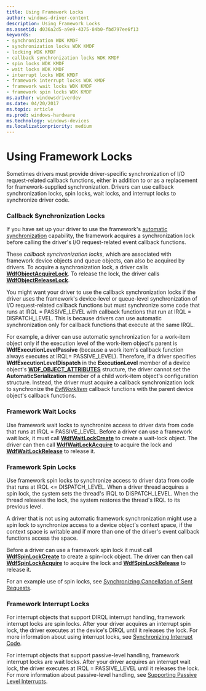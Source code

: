 ```yaml
---
title: Using Framework Locks
author: windows-driver-content
description: Using Framework Locks
ms.assetid: d036a2d5-a9e9-4375-84b0-fbd797ee6f13
keywords:
- synchronization WDK KMDF
- synchronization locks WDK KMDF
- locking WDK KMDF
- callback synchronization locks WDK KMDF
- spin locks WDK KMDF
- wait locks WDK KMDF
- interrupt locks WDK KMDF
- framework interrupt locks WDK KMDF
- framework wait locks WDK KMDF
- framework spin locks WDK KMDF
ms.author: windowsdriverdev
ms.date: 04/20/2017
ms.topic: article
ms.prod: windows-hardware
ms.technology: windows-devices
ms.localizationpriority: medium
---
```


# Using Framework Locks


Sometimes drivers must provide driver-specific synchronization of I/O request-related callback functions, either in addition to or as a replacement for framework-supplied synchronization. Drivers can use callback synchronization locks, spin locks, wait locks, and interrupt locks to synchronize driver code.

### Callback Synchronization Locks

If you have set up your driver to use the framework's [automatic synchronization](using-automatic-synchronization.md) capability, the framework acquires a synchronization lock before calling the driver's I/O request-related event callback functions.

These *callback synchronization locks*, which are associated with framework device objects and queue objects, can also be acquired by drivers. To acquire a synchronization lock, a driver calls [**WdfObjectAcquireLock**](https://msdn.microsoft.com/library/windows/hardware/ff548721). To release the lock, the driver calls [**WdfObjectReleaseLock**](https://msdn.microsoft.com/library/windows/hardware/ff548765).

You might want your driver to use the callback synchronization locks if the driver uses the framework's device-level or queue-level synchronization of I/O request-related callback functions but must synchronize some code that runs at IRQL = PASSIVE\_LEVEL with callback functions that run at IRQL = DISPATCH\_LEVEL. This is because drivers can use automatic synchronization only for callback functions that execute at the same IRQL.

For example, a driver can use automatic synchronization for a work-item object only if the execution level of the work-item object's parent is **WdfExecutionLevelPassive** (because a work item's callback function always executes at IRQL= PASSIVE\_LEVEL). Therefore, if a driver specifies **WdfExecutionLevelDispatch** in the **ExecutionLevel** member of a device object's [**WDF\_OBJECT\_ATTRIBUTES**](https://msdn.microsoft.com/library/windows/hardware/ff552400) structure, the driver cannot set the **AutomaticSerialization** member of a child work-item object's configuration structure. Instead, the driver must acquire a callback synchronization lock to synchronize the [*EvtWorkItem*](https://msdn.microsoft.com/library/windows/hardware/ff541859) callback functions with the parent device object's callback functions.

### Framework Wait Locks

Use framework wait locks to synchronize access to driver data from code that runs at IRQL = PASSIVE\_LEVEL. Before a driver can use a framework wait lock, it must call [**WdfWaitLockCreate**](https://msdn.microsoft.com/library/windows/hardware/ff551171) to create a wait-lock object. The driver can then call [**WdfWaitLockAcquire**](https://msdn.microsoft.com/library/windows/hardware/ff551168) to acquire the lock and [**WdfWaitLockRelease**](https://msdn.microsoft.com/library/windows/hardware/ff551173) to release it.

### <a href="" id="framework-spin-locks"></a> Framework Spin Locks

Use framework spin locks to synchronize access to driver data from code that runs at IRQL &lt;= DISPATCH\_LEVEL. When a driver thread acquires a spin lock, the system sets the thread's IRQL to DISPATCH\_LEVEL. When the thread releases the lock, the system restores the thread's IRQL to its previous level.

A driver that is not using automatic framework synchronization might use a spin lock to synchronize access to a device object's context space, if the context space is writable and if more than one of the driver's event callback functions access the space.

Before a driver can use a framework spin lock it must call [**WdfSpinLockCreate**](https://msdn.microsoft.com/library/windows/hardware/ff550042) to create a spin-lock object. The driver can then call [**WdfSpinLockAcquire**](https://msdn.microsoft.com/library/windows/hardware/ff550040) to acquire the lock and [**WdfSpinLockRelease**](https://msdn.microsoft.com/library/windows/hardware/ff550044) to release it.

For an example use of spin locks, see [Synchronizing Cancellation of Sent Requests](synchronizing-cancellation-of-sent-requests.md).

### Framework Interrupt Locks

For interrupt objects that support DIRQL interrupt handling, framework interrupt locks are spin locks. After your driver acquires an interrupt spin lock, the driver executes at the device's DIRQL until it releases the lock. For more information about using interrupt locks, see [Synchronizing Interrupt Code](synchronizing-interrupt-code.md).

For interrupt objects that support passive-level handling, framework interrupt locks are wait locks. After your driver acquires an interrupt wait lock, the driver executes at IRQL = PASSIVE\_LEVEL until it releases the lock. For more information about passive-level handling, see [Supporting Passive Level Interrupts](supporting-passive-level-interrupts.md).

 

 





